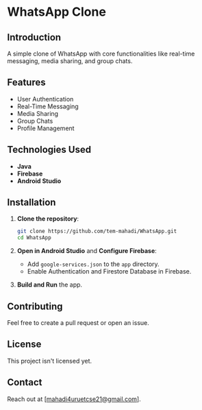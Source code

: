 # WhatsApp Clone

## Introduction

A simple clone of WhatsApp with core functionalities like real-time messaging, media sharing, and group chats.

## Features

- User Authentication
- Real-Time Messaging
- Media Sharing
- Group Chats
- Profile Management

## Technologies Used

- **Java**
- **Firebase**
- **Android Studio**

## Installation

1. **Clone the repository**:
    ```bash
    git clone https://github.com/tem-mahadi/WhatsApp.git
    cd WhatsApp
    ```

2. **Open in Android Studio** and **Configure Firebase**:
    - Add `google-services.json` to the `app` directory.
    - Enable Authentication and Firestore Database in Firebase.

3. **Build and Run** the app.

## Contributing

Feel free to create a pull request or open an issue.

## License

This project isn't licensed yet.

## Contact

Reach out at [mahadi4uruetcse21@gmail.com].
